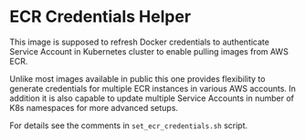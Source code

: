 # ECR Credentials Helper

This image is supposed to refresh Docker credentials to authenticate Service Account in Kubernetes cluster to enable
pulling images from AWS ECR.

Unlike most images available in public this one provides flexibility to generate credentials for multiple ECR instances
in various AWS accounts. In addition it is also capable to update multiple Service Accounts in number of K8s namespaces
for more advanced setups.

For details see the comments in `set_ecr_credentials.sh` script.
